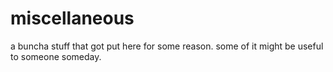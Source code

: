 # miscellaneous

a buncha stuff that got put here for some reason. some of it might be useful to someone someday.
